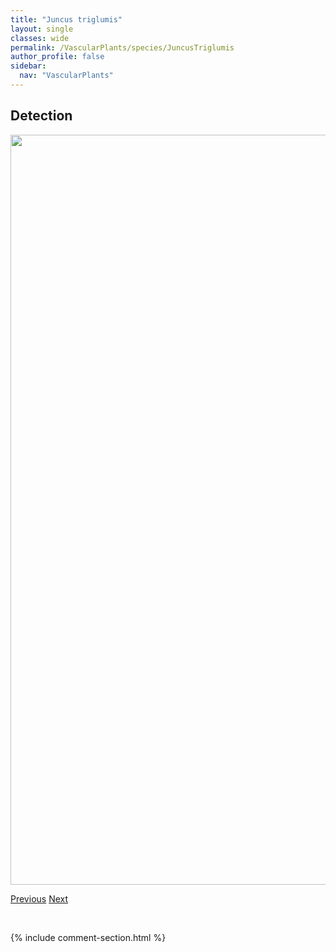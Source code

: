 ```yaml
---
title: "Juncus triglumis"
layout: single
classes: wide
permalink: /VascularPlants/species/JuncusTriglumis
author_profile: false
sidebar:
  nav: "VascularPlants"
---
```


<h2>Detection</h2>

<a href="https://drive.google.com/uc?export=view&id=1jeKELpk8HE1s35tB_Dz0fQ9mFkCLTNFC">
<img src="https://drive.google.com/uc?export=view&id=1jeKELpk8HE1s35tB_Dz0fQ9mFkCLTNFC" height = "1200" width = "800">
</a>


<a href="/DevelopmentWebsite/VascularPlants/species/JuncusTorreyi" class="pagination--pager" title="Juncus torreyi">Previous</a> <a href="/DevelopmentWebsite/VascularPlants/species/JuncusVaseyi" class="pagination--pager" title="Juncus vaseyi">Next</a>

<p>&nbsp;</p>

{% include comment-section.html %}

